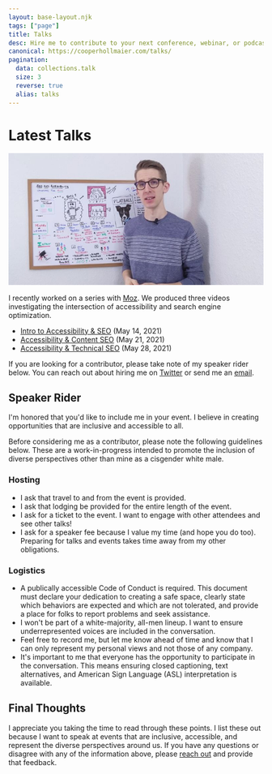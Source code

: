 ```yaml
---
layout: base-layout.njk
tags: ["page"]
title: Talks
desc: Hire me to contribute to your next conference, webinar, or podcast!
canonical: https://cooperhollmaier.com/talks/
pagination:
  data: collections.talk
  size: 3
  reverse: true
  alias: talks
---
```


# Latest Talks

<img class="hero" alt="Cooper Hollmaier standing in front of whiteboard" src="/assets/img/talks.jpg">

I recently worked on a series with <a href="https://moz.com/blog/category/whiteboard-friday">Moz</a>. We produced three videos investigating the intersection of accessibility and search engine optimization.

- [Intro to Accessibility & SEO](/talk/intro-to-accessibility-seo/) (May 14, 2021)
- [Accessibility & Content SEO](/talk/accessibility-content-seo/) (May 21, 2021)
- [Accessibility & Technical SEO](/talk/accessibility-technical-seo/) (May 28, 2021)

If you are looking for a contributor, please take note of my speaker rider below. You can reach out about hiring me on [Twitter](https://twitter.com/CooperHollmaier) or send me an [email](mailto:cooper@hollmaier.com).

## Speaker Rider

I'm honored that you'd like to include me in your event. I believe in creating opportunities that are inclusive and accessible to all.

Before considering me as a contributor, please note the following guidelines below. These are a work-in-progress intended to promote the inclusion of diverse perspectives other than mine as a cisgender white male.

### Hosting

- I ask that travel to and from the event is provided.
- I ask that lodging be provided for the entire length of the event.
- I ask for a ticket to the event. I want to engage with other attendees and see other talks!
- I ask for a speaker fee because I value my time (and hope you do too). Preparing for talks and events takes time away from my other obligations.

### Logistics

- A publically accessible Code of Conduct is required. This document must declare your dedication to creating a safe space, clearly state which behaviors are expected and which are not tolerated, and provide a place for folks to report problems and seek assistance.
- I won't be part of a white-majority, all-men lineup. I want to ensure underrepresented voices are included in the conversation.
- Feel free to record me, but let me know ahead of time and know that I can only represent my personal views and not those of any company.
- It's important to me that everyone has the opportunity to participate in the conversation. This means ensuring closed captioning, text alternatives, and American Sign Language (ASL) interpretation is available.

## Final Thoughts

I appreciate you taking the time to read through these points. I list these out because I want to speak at events that are inclusive, accessible, and represent the diverse perspectives around us. If you have any questions or disagree with any of the information above, please [reach out](/contact/) and provide that feedback.
